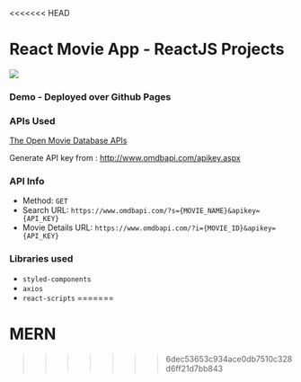 <<<<<<< HEAD
# React Movie App - ReactJS Projects

![](movie.gif)

### Demo - Deployed over Github Pages 




### APIs Used
[The Open Movie Database APIs](http://www.omdbapi.com/)

Generate API key from : http://www.omdbapi.com/apikey.aspx

### API Info
* Method: `GET`
* Search URL: `https://www.omdbapi.com/?s={MOVIE_NAME}&apikey={API_KEY}`
* Movie Details URL: `https://www.omdbapi.com/?i={MOVIE_ID}&apikey={API_KEY}`


### Libraries used
* `styled-components`
* `axios`
* `react-scripts`
=======
# MERN
>>>>>>> 6dec53653c934ace0db7510c328d6ff21d7bb843
